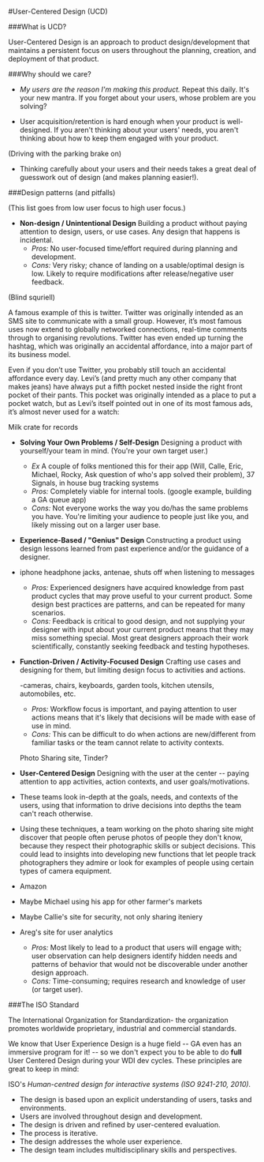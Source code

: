 #User-Centered Design (UCD)

###What is UCD?

User-Centered Design is an approach to product design/development that maintains a persistent focus on users throughout the planning, creation, and deployment of that product. 

###Why should we care?

- *My users are the reason I'm making this product.* Repeat this daily. It's your new mantra. If you forget about your users, whose problem are you solving?

- User acquisition/retention is hard enough when your product is well-designed. If you aren't thinking about your users' needs, you aren't thinking about how to keep them engaged with your product.

(Driving with the parking brake on)

- Thinking carefully about your users and their needs takes a great deal of guesswork out of design (and makes planning easier!).

###Design patterns (and pitfalls) 

(This list goes from low user focus to high user focus.)

- **Non-design / Unintentional Design** Building a product without paying attention to design, users, or use cases. Any design that happens is incidental.
	- *Pros:* No user-focused time/effort required during planning and development.
	- *Cons:* Very risky; chance of landing on a usable/optimal design is low. Likely to require modifications after release/negative user feedback.
	
(Blind squriell)
	
A famous example of this is twitter.  Twitter was originally intended as an SMS site to communicate with a small group. However, it’s most famous uses now extend to globally networked connections, real-time comments through to organising revolutions. Twitter has even ended up turning the hashtag, which was originally an accidental affordance, into a major part of its business model.

Even if you don’t use Twitter, you probably still touch an accidental affordance every day. Levi’s (and pretty much any other company that makes jeans) have always put a fifth pocket nested inside the right front pocket of their pants. This pocket was originally intended as a place to put a pocket watch, but as Levi’s itself pointed out in one of its most famous ads, it’s almost never used for a watch:

Milk crate for records

- **Solving Your Own Problems / Self-Design** Designing a product with yourself/your team in mind. (You're your own target user.)
	- *Ex*  A couple of folks mentioned this for their app (Will, Calle, Eric, Michael, Rocky, Ask question of who's app solved their problem), 37 Signals, in house bug tracking systems
	- *Pros:* Completely viable for internal tools. (google example, building a GA queue app)
	- *Cons:* Not everyone works the way you do/has the same problems you have. You're limiting your audience to people just like you, and likely missing out on a larger user base.
- **Experience-Based / "Genius" Design** Constructing a product using design lessons learned from past experience and/or the guidance of a designer.
- iphone headphone jacks, antenae, shuts off when listening to messages
	- *Pros:* Experienced designers have acquired knowledge from past product cycles that may prove useful to your current product. Some design best practices are patterns, and can be repeated for many scenarios.
	- *Cons:* Feedback is critical to good design, and not supplying your designer with input about your current product means that they may miss something special. Most great designers approach their work scientifically, constantly seeking feedback and testing hypotheses.
- **Function-Driven / Activity-Focused Design** Crafting use cases and designing for them, but limiting design focus to activities and actions.

	-cameras, chairs, keyboards, garden tools, kitchen utensils, automobiles, etc.

	- *Pros:* Workflow focus is important, and paying attention to user actions means that it's likely that decisions will be made with ease of use in mind.
	- *Cons:* This can be difficult to do when actions are new/different from familiar tasks or the team cannot relate to activity contexts.
	 	
	Photo Sharing site, Tinder?
	
- **User-Centered Design** Designing with the user at the center -- paying attention to app activities, action contexts, and user goals/motivations. 
- These teams look in-depth at the goals, needs, and contexts of the users, using that information to drive decisions into depths the team can't reach otherwise. 

- Using these techniques, a team working on the photo sharing site might discover that people often peruse photos of people they don't know, because they respect their photographic skills or subject decisions. This could lead to insights into developing new functions that let people track photographers they admire or look for examples of people using certain types of camera equipment.

- Amazon
- Maybe Michael using his app for other farmer's markets
- Maybe Callie's site for security, not only sharing iteniery
- Areg's site for user analytics


	- *Pros:* Most likely to lead to a product that users will engage with; user observation can help designers identify hidden needs and patterns of behavior that would not be discoverable under another design approach.
	- *Cons:* Time-consuming; requires research and knowledge of user (or target user).
	
###The ISO Standard

The International Organization for Standardization- the organization promotes worldwide proprietary, industrial and commercial standards.

We know that User Experience Design is a huge field -- GA even has an immersive program for it!  -- so we don't expect you to be able to do **full** User Centered Design during your WDI dev cycles. These principles are great to keep in mind:

ISO's *Human-centred design for interactive systems (ISO 9241-210, 2010).*

- The design is based upon an explicit understanding of users, tasks and environments.
- Users are involved throughout design and development.
- The design is driven and refined by user-centered evaluation.
- The process is iterative.
- The design addresses the whole user experience.
- The design team includes multidisciplinary skills and perspectives.